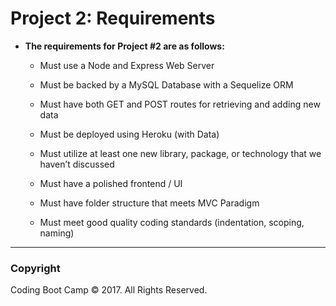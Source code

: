 # Project 2: Requirements

* **The requirements for Project #2 are as follows:**

  * Must use a Node and Express Web Server

  * Must be backed by a MySQL Database with a Sequelize ORM  

  * Must have both GET and POST routes for retrieving and adding new data

  * Must be deployed using Heroku (with Data)

  * Must utilize at least one new library, package, or technology that we haven’t discussed

  * Must have a polished frontend / UI 

  * Must have folder structure that meets MVC Paradigm

  * Must meet good quality coding standards (indentation, scoping, naming)

---

### Copyright

Coding Boot Camp &copy; 2017. All Rights Reserved.

